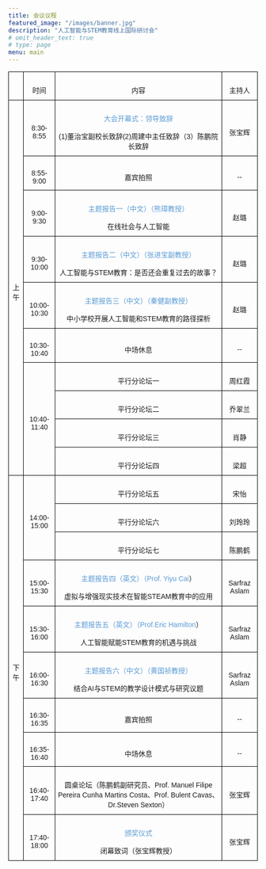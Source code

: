 ```yaml
---
title: 会议议程
featured_image: "/images/banner.jpg"
description: "人工智能与STEM教育线上国际研讨会"
# omit_header_text: true
# type: page
menu: main
---
```



<style type="text/css">
.tg  {border-collapse:collapse;border-spacing:0;}
.tg td{border-color:black;border-style:solid;border-width:1px;font-family:Arial, sans-serif;font-size:14px;
  overflow:hidden;padding:10px 5px;word-break:normal;}
.tg th{border-color:black;border-style:solid;border-width:1px;font-family:Arial, sans-serif;font-size:14px;
  font-weight:normal;overflow:hidden;padding:10px 5px;word-break:normal;}
.tg .tg-cly1{text-align:center;vertical-align:middle}
</style>
<table class="tg">
<thead>
  <tr>
    <th class="tg-cly1"><br> </th>
    <th class="tg-cly1"><br>时间</th>
    <th class="tg-cly1"><br>内容</th>
    <th class="tg-cly1"><br>主持人</th>
  </tr>
</thead>
<tbody>
  <tr>
    <td class="tg-cly1" rowspan="10"><br>上午</td>
    <td class="tg-cly1"><br>8:30-8:55</td>
    <td class="tg-cly1"><br><span style="color:#5B9BD5">大会开幕式：领导致辞</span><br><br>(1)董治宝副校长致辞(2)周建中主任致辞（3）陈鹏院长致辞</td>
    <td class="tg-cly1"><br>张宝辉</td>
  </tr>
  <tr>
    <td class="tg-cly1"><br>8:55-9:00</td>
    <td class="tg-cly1"><br>嘉宾拍照</td>
    <td class="tg-cly1"><br>--</td>
  </tr>
  <tr>
    <td class="tg-cly1"><br>9:00-9:30</td>
    <td class="tg-cly1"><br><span style="color:#5B9BD5">主题报告一（中文）（熊璋教授）</span><br><br>在线社会与人工智能</td>
    <td class="tg-cly1"><br>赵璐</td>
  </tr>
  <tr>
    <td class="tg-cly1"><br>9:30-10:00</td>
    <td class="tg-cly1"><br><span style="color:#5B9BD5">主题报告二（中文）（张进宝副教授）</span><br><br>人工智能与STEM教育：是否还会重复过去的故事？</td>
    <td class="tg-cly1"><br>赵璐</td>
  </tr>
  <tr>
    <td class="tg-cly1"><br>10:00-10:30</td>
    <td class="tg-cly1"><br><span style="color:#5B9BD5">主题报告三（中文）（秦健副教授）</span><br><br>中小学校开展人工智能和STEM教育的路径探析</td>
    <td class="tg-cly1"><br>赵璐</td>
  </tr>
  <tr>
    <td class="tg-cly1"><br>10:30-10:40</td>
    <td class="tg-cly1"><br>中场休息</td>
    <td class="tg-cly1"><br>--</td>
  </tr>
  <tr>
    <td class="tg-cly1" rowspan="4"><br>10:40-11:40</td>
    <td class="tg-cly1"><br>平行分论坛一</td>
    <td class="tg-cly1"><br>周红霞</td>
  </tr>
  <tr>
    <td class="tg-cly1"><br>平行分论坛二</td>
    <td class="tg-cly1"><br>乔翠兰</td>
  </tr>
  <tr>
    <td class="tg-cly1"><br>平行分论坛三</td>
    <td class="tg-cly1"><br>肖静</td>
  </tr>
  <tr>
    <td class="tg-cly1"><br>平行分论坛四</td>
    <td class="tg-cly1"><br>梁超</td>
  </tr>
  <tr>
    <td class="tg-cly1" rowspan="10"><br>下午</td>
    <td class="tg-cly1" rowspan="3"><br>14:00-15:00</td>
    <td class="tg-cly1"><br>平行分论坛五</td>
    <td class="tg-cly1"><br>宋怡</td>
  </tr>
  <tr>
    <td class="tg-cly1"><br>平行分论坛六</td>
    <td class="tg-cly1"><br>刘玲玲</td>
  </tr>
  <tr>
    <td class="tg-cly1"><br>平行分论坛七</td>
    <td class="tg-cly1"><br>陈鹏鹤</td>
  </tr>
  <tr>
    <td class="tg-cly1"><br>15:00-15:30</td>
    <td class="tg-cly1"><br><span style="color:#5B9BD5">主题报告四（英文）（Prof. Yiyu Cai</span>）<br><br>虚拟与增强现实技术在智能STEAM教育中的应用</td>
    <td class="tg-cly1"><br>Sarfraz Aslam</td>
  </tr>
  <tr>
    <td class="tg-cly1"><br>15:30-16:00</td>
    <td class="tg-cly1"><br><span style="color:#5B9BD5">主题报告五（英文）（Prof.Eric Hamilton</span>）<br><br>人工智能赋能STEM教育的机遇与挑战</td>
    <td class="tg-cly1"><br>Sarfraz Aslam</td>
  </tr>
  <tr>
    <td class="tg-cly1"><br>16:00-16:30</td>
    <td class="tg-cly1"><br><span style="color:#5B9BD5">主题报告六（中文）（黄国祯教授）</span><br><br>结合AI与STEM的教学设计模式与研究议题</td>
    <td class="tg-cly1"><br>Sarfraz Aslam</td>
  </tr>
  <tr>
    <td class="tg-cly1"><br>16:30-16:35</td>
    <td class="tg-cly1"><br>嘉宾拍照</td>
    <td class="tg-cly1"><br>--</td>
  </tr>
  <tr>
    <td class="tg-cly1"><br>16:35-16:40</td>
    <td class="tg-cly1"><br>中场休息</td>
    <td class="tg-cly1"><br>--</td>
  </tr>
  <tr>
    <td class="tg-cly1"><br>16:40-17:40</td>
    <td class="tg-cly1"><br>圆桌论坛（陈鹏鹤副研究员、Prof. Manuel Filipe Pereira Cunha Martins Costa、Prof. Bulent Cavas、Dr.Steven Sexton）</td>
    <td class="tg-cly1"><br>张宝辉</td>
  </tr>
  <tr>
    <td class="tg-cly1"><br>17:40-18:00</td>
    <td class="tg-cly1"><br><span style="color:#5B9BD5">颁奖仪式</span><br><br>闭幕致词（张宝辉教授）</td>
    <td class="tg-cly1"><br>张宝辉</td>
  </tr>
</tbody>
</table>
